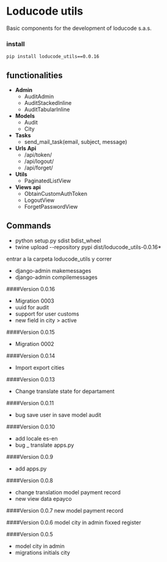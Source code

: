 # Loducode utils

Basic components for the development of loducode s.a.s.

### install

`pip install loducode_utils==0.0.16`

## functionalities

- **Admin**
    - AuditAdmin
    - AuditStackedInline
    - AuditTabularInline
- **Models**
    - Audit
    - City  
- **Tasks**
    - send_mail_task(email, subject, message)
- **Urls Api**
    - /api/token/
    - /api/logout/
    - /api/forget/
- **Utils**
    - PaginatedListView
- **Views api**
    - ObtainCustomAuthToken
    - LogoutView
    - ForgetPasswordView

## Commands

- python setup.py sdist bdist_wheel
- twine upload --repository pypi dist/loducode_utils-0.0.16*

entrar a la carpeta loducode_utils y correr
- django-admin makemessages
- django-admin compilemessages

####Version 0.0.16
- Migration 0003
- uuid for audit
- support for user customs
- new field in city > active

####Version 0.0.15
- Migration 0002

####Version 0.0.14
- Import export cities

####Version 0.0.13
- Change translate state for departament

####Version 0.0.11
- bug save user in save model audit

####Version 0.0.10
- add locale es-en
- bug _ translate apps.py

####Version 0.0.9
- add apps.py

####Version 0.0.8
- change translation model payment record
- new view data epayco

####Version 0.0.7
new model payment record

####Version 0.0.6
model city in admin fixxed register

####Version 0.0.5

- model city in admin
- migrations initials city
